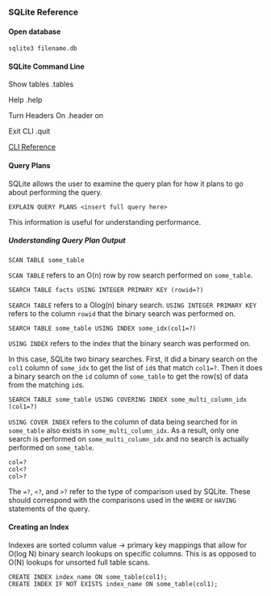 ### SQLite Reference

#### Open database
    sqlite3 filename.db

#### SQLite Command Line
Show tables
    .tables

Help
    .help

Turn Headers On
    .header on

Exit CLI
    .quit

[CLI Reference](https://www.sqlite.org/cli.html)

#### Query Plans
SQLite allows the user to examine the query plan for how it plans to go about performing the query.

    EXPLAIN QUERY PLANS <insert full query here>

This information is useful for understanding performance.

##### Understanding Query Plan Output
    SCAN TABLE some_table

`SCAN TABLE` refers to an O(n) row by row search performed on `some_table`.

    SEARCH TABLE facts USING INTEGER PRIMARY KEY (rowid=?)

`SEARCH TABLE` refers to a Olog(n) binary search. `USING INTEGER PRIMARY KEY` refers to the column `rowid` that the binary search was performed on.

    SEARCH TABLE some_table USING INDEX some_idx(col1=?)

`USING INDEX` refers to the index that the binary search was performed on.

In this case, SQLite two binary searches. First, it did a binary search on the `col1` column of `some_idx` to get the list of `id`s that match `col1=?`. Then it does a binary search on the `id` column of `some_table` to get the row(s) of data from the matching `id`s.

    SEARCH TABLE some_table USING COVERING INDEX some_multi_column_idx (col1=?)

`USING COVER INDEX` refers to the column of data being searched for in `some_table` also exists in `some_multi_column_idx`. As a result, only one search is performed on `some_multi_column_idx` and no search is actually performed on `some_table`.

    col=?
    col<?
    col>?

The `=?`, `<?`, and `>?` refer to the type of comparison used by SQLite. These should correspond with the comparisons used in the `WHERE` or `HAVING` statements of the query.

#### Creating an Index
Indexes are sorted column value -> primary key mappings that allow for O(log N) binary search lookups on specific columns. This is as opposed to O(N) lookups for unsorted full table scans.

    CREATE INDEX index_name ON some_table(col1);
    CREATE INDEX IF NOT EXISTS index_name ON some_table(col1);
